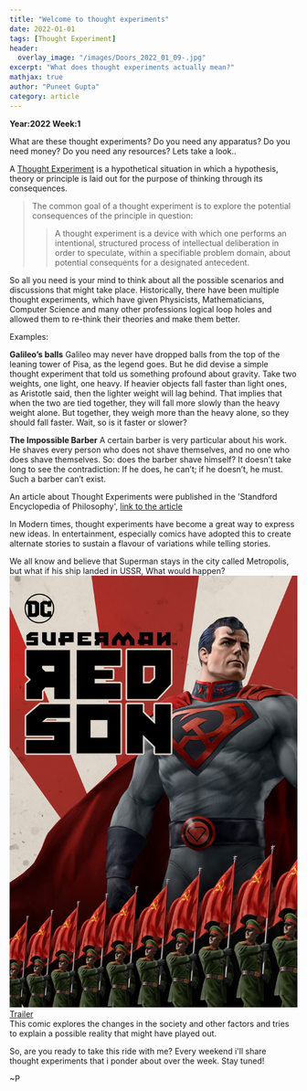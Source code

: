 ```yaml
---
title: "Welcome to thought experiments"
date: 2022-01-01
tags: [Thought Experiment]
header:
  overlay_image: "/images/Doors_2022_01_09-.jpg"
excerpt: "What does thought experiments actually mean?"
mathjax: true
author: "Puneet Gupta"
category: article
---
```


**Year:2022 Week:1**

What are these thought experiments? Do you need any apparatus? Do you need money? Do you need any resources?
Lets take a look..

A [Thought Experiment](https://en.wikipedia.org/wiki/Thought_experiment) is a hypothetical situation in which a hypothesis, theory or principle is laid out for the purpose of thinking through its consequences.

>The common goal of a thought experiment is to explore the potential consequences of the principle in question:
>>A thought experiment is a device with which one performs an intentional, structured process of intellectual deliberation in order to speculate, within a specifiable problem domain, about potential consequents for a designated antecedent.

So all you need is your mind to think about all the possible scenarios and discussions that might take place.
Historically, there have been multiple thought experiments, which have given Physicists, Mathematicians, Computer Science and many other professions logical loop holes and allowed them to re-think their theories and make them better.

Examples:

**Galileo’s balls**
Galileo may never have dropped balls from the top of the leaning tower of Pisa, as the legend goes. But he did devise a simple thought experiment that told us something profound about gravity. Take two weights, one light, one heavy. If heavier objects fall faster than light ones, as Aristotle said, then the lighter weight will lag behind. That implies that when the two are tied together, they will fall more slowly than the heavy weight alone. But together, they weigh more than the heavy alone, so they should fall faster. Wait, so is it faster or slower?

**The Impossible Barber**
A certain barber is very particular about his work. He shaves every person who does not shave themselves, and no one who does shave themselves. So: does the barber shave himself? It doesn’t take long to see the contradiction: If he does, he can’t; if he doesn’t, he must. Such a barber can’t exist.

An article about Thought Experiments were published in the 'Standford Encyclopedia of Philosophy', [link to the article](https://plato.stanford.edu/entries/thought-experiment/)

In Modern times, thought experiments have become a great way to express new ideas. In entertainment, especially comics have adopted this to create alternate stories to sustain a flavour of variations while telling stories.

We all know and believe that Superman stays in the city called Metropolis, but what if his ship landed in USSR, What would happen?
![Superman](/images/2022-01-09-superman.jpg)
[Trailer](https://www.youtube.com/watch?v=n0s0FJfyqGk&ab_channel=DC) <br />
This comic explores the changes in the society and other factors and tries to explain a possible reality that might have played out.

So, are you ready to take this ride with me? Every weekend i'll share thought experiments that i ponder about over the week. Stay tuned!

~P
